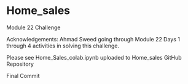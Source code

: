 # Home_sales
Module 22 Challenge

Acknowledgements: Ahmad Sweed going through Module 22 Days 1 through 4 activities in solving this challenge.

Please see Home_Sales_colab.ipynb uploaded to Home_sales GitHub Repository

Final Commit